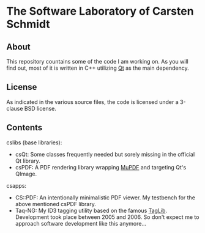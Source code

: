 The Software Laboratory of Carsten Schmidt
==========================================

About
-----

This repository countains some of the code I am working on.
As you will find out, most of it is written in C++ utilizing [Qt](http://qt-project.org/) as the main dependency.

License
-------

As indicated in the various source files, the code is licensed under a 3-clause BSD license.

Contents
--------

cslibs (base libraries):

* csQt: Some classes frequently needed but sorely missing in the official Qt library.
* csPDF: A PDF rendering library wrapping [MuPDF](http://www.mupdf.com/) and targeting Qt's QImage.

csapps:

* CS::PDF: An intentionally minimalistic PDF viewer. My testbench for the above mentioned csPDF library.
* Taq-NG: My ID3 tagging utility based on the famous [TagLib](http://taglib.github.io/). Development took place between 2005 and 2006. So don't expect me to approach software development like this anymore...
